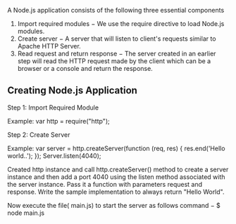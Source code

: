 A Node.js application consists of the following three essential components 
1. Import required modules − We use the require directive to load Node.js modules.
2. Create server − A server that will listen to client's requests similar to Apache HTTP Server.
3. Read request and return response − The server created in an earlier step will read the HTTP request made by the client which can be a browser or a console and return the response.

## Creating Node.js Application

Step 1: Import Required Module 

 Example:  var http = require("http"); 

Step 2: Create Server

Example:  var server = http.createServer(function (req, res) {
     res.end('Hello world..');
});
Server.listen(4040);

Created http instance and call http.createServer() method to create a server instance and then add a port 4040 using the listen method associated with the server instance. Pass it a function with parameters request and response. Write the sample implementation to always return "Hello World".


Now execute the file( main.js) to start the server as follows command − $ node main.js 

